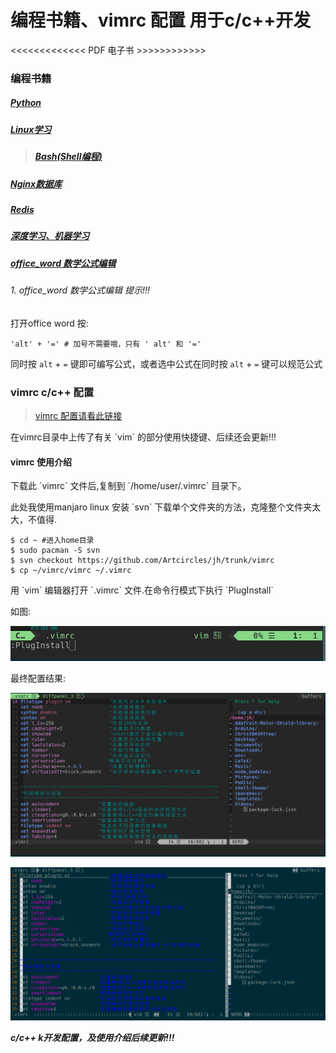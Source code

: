# 编程书籍、vimrc 配置 用于c/c++开发 #

<<<<<<<<<<<<< PDF 电子书 >>>>>>>>>>>>
### 编程书籍 ###


##### [Python](https://github.com/Artcircles/jh/tree/master/python) #####
##### [Linux学习](https://github.com/Artcircles/jh/tree/master/linux) #####

> ##### [Bash(Shell编程)](https://github.com/Artcircles/jh/tree/master/bash) #####

##### [Nginx数据库](https://github.com/Artcircles/jh/tree/master/nginx) #####
##### [Redis](https://github.com/Artcircles/jh/tree/master/redis) #####
##### [深度学习、机器学习](https://github.com/Artcircles/jh/tree/master/Deep_learning) #####
##### [office_word 数学公式编辑](https://github.com/Artcircles/jh/tree/master/office) #####

###### 1. office_word 数学公式编辑 提示!!! ######
打开office word 按:

    'alt' + '=' # 加号不需要哦，只有 ' alt' 和 '='

同时按 `alt` + `=` 键即可编写公式，或者选中公式在同时按 `alt` + `=` 键可以规范公式 

### vimrc c/c++ 配置 ###
> [vimrc 配置请看此链接](https://github.com/Artcircles/jh/tree/master/vimrc)

<p> 在vimrc目录中上传了有关 `vim` 的部分使用快捷键、后续还会更新!!! <p>

#### vimrc 使用介绍 ####
<p> 下载此 `vimrc` 文件后,复制到 `/home/user/.vimrc`  目录下。 <p>
<p> 此处我使用manjaro linux 安装 `svn` 下载单个文件夹的方法，克隆整个文件夹太大，不值得. <p>

    $ cd ~ #进入home目录
    $ sudo pacman -S svn 
    $ svn checkout https://github.com/Artcircles/jh/trunk/vimrc
    $ cp ~/vimrc/vimrc ~/.vimrc


<p>用 `vim` 编辑器打开 `.vimrc` 文件.在命令行模式下执行 `PlugInstall`<p>
<p>如图:<p>

<div align="center">
<img src="https://github.com/Artcircles/jh/blob/master/vimrc/vim_pictures/vim_Plugin1.png " alt=""/><br />
</div>

<p>最终配置结果:<p>
</div align="center">
<img src="https://github.com/Artcircles/jh/blob/master/vimrc/vim_pictures/vim_Plugin2.png" alt=""/><br />
</div>

<div align="center">
<img src="https://github.com/Artcircles/jh/blob/master/vimrc/vim_pictures/vim_Plugin3.png" alt=""/)<br />
</div>

<strong><em>c/c++ k开发配置，及使用介绍后续更新!!! </strong></em>

